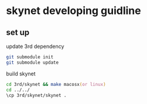 # skynet developing guidline

## set up

update 3rd dependency

```zsh
git submodule init
git submodule update
```

build skynet

```zsh
cd 3rd/skynet && make macosx(or linux)
cd ../../
\cp 3rd/skynet/skynet .
```
